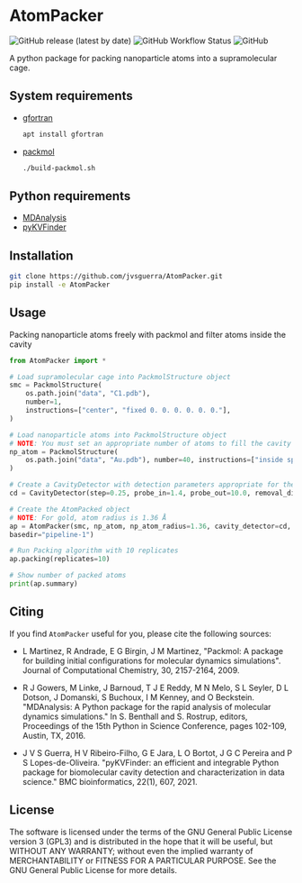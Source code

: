 # AtomPacker

![GitHub release (latest by date)](https://img.shields.io/github/v/release/jvsguerra/AtomPacker)
![GitHub Workflow Status](https://img.shields.io/github/actions/workflow/status/jvsguerra/AtomPacker/integration-testing.yml?label=testing)
![GitHub](https://img.shields.io/github/license/jvsguerra/AtomPacker)

A python package for packing nanoparticle atoms into a supramolecular cage.

## System requirements

- [gfortran](https://gcc.gnu.org/wiki/GFortran)

    ```bash
    apt install gfortran
    ```

- [packmol](http://m3g.iqm.unicamp.br/packmol/home.shtml)

    ```bash
    ./build-packmol.sh
    ```

## Python requirements

- [MDAnalysis](https://pypi.org/project/MDAnalysis)
- [pyKVFinder](https://pypi.org/project/pyKVFinder)

## Installation

```bash
git clone https://github.com/jvsguerra/AtomPacker.git
pip install -e AtomPacker
```

## Usage

Packing nanoparticle atoms freely with packmol and filter atoms inside the cavity

```python
from AtomPacker import *

# Load supramolecular cage into PackmolStructure object
smc = PackmolStructure(
    os.path.join("data", "C1.pdb"),
    number=1,
    instructions=["center", "fixed 0. 0. 0. 0. 0. 0."],
)

# Load nanoparticle atoms into PackmolStructure object
# NOTE: You must set an appropriate number of atoms to fill the cavity and define a sphere that contains the whole supramolecular cage
np_atom = PackmolStructure(
    os.path.join("data", "Au.pdb"), number=40, instructions=["inside sphere 0. 0. 0. 6."]
)

# Create a CavityDetector with detection parameters appropriate for the supramolecular cage
cd = CavityDetector(step=0.25, probe_in=1.4, probe_out=10.0, removal_distance=1.0, volume_cutoff=5.0, vdw=None)

# Create the AtomPacked object
# NOTE: For gold, atom radius is 1.36 Å
ap = AtomPacker(smc, np_atom, np_atom_radius=1.36, cavity_detector=cd,
basedir="pipeline-1")

# Run Packing algorithm with 10 replicates
ap.packing(replicates=10)

# Show number of packed atoms
print(ap.summary)
```

## Citing

If you find `AtomPacker` useful for you, please cite the following sources:

- L Martinez, R Andrade, E G Birgin, J M Martinez, "Packmol: A package for building initial configurations for molecular dynamics simulations". Journal of Computational Chemistry, 30, 2157-2164, 2009.

- R J Gowers, M Linke, J Barnoud, T J E Reddy, M N Melo, S L Seyler, D L Dotson, J Domanski, S Buchoux, I M Kenney, and O Beckstein. "MDAnalysis: A Python package for the rapid analysis of molecular dynamics simulations." In S. Benthall and S. Rostrup, editors, Proceedings of the 15th Python in Science Conference, pages 102-109, Austin, TX, 2016.

- J V S Guerra, H V Ribeiro-Filho, G E Jara, L O Bortot, J G C Pereira and P S Lopes-de-Oliveira. "pyKVFinder: an efficient and integrable Python package for biomolecular cavity detection and characterization in data science." BMC bioinformatics, 22(1), 607, 2021.

## License

The software is licensed under the terms of the GNU General Public License version 3 (GPL3) and is distributed in the hope that it will be useful, but WITHOUT ANY WARRANTY; without even the implied warranty of MERCHANTABILITY or FITNESS FOR A PARTICULAR PURPOSE. See the GNU General Public License for more details.
